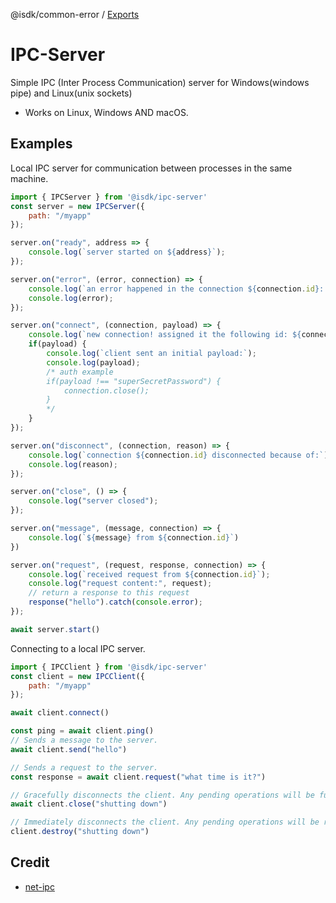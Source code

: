 @isdk/common-error / [Exports](modules.md)

# IPC-Server

Simple IPC (Inter Process Communication) server for Windows(windows pipe) and Linux(unix sockets)

* Works on Linux, Windows AND macOS.

## Examples

Local IPC server for communication between processes in the same machine.

```js
import { IPCServer } from '@isdk/ipc-server'
const server = new IPCServer({
    path: "/myapp"
});

server.on("ready", address => {
    console.log(`server started on ${address}`);
});

server.on("error", (error, connection) => {
    console.log(`an error happened in the connection ${connection.id}: ${error.message}`);
    console.log(error);
});

server.on("connect", (connection, payload) => {
    console.log(`new connection! assigned it the following id: ${connection.id}`);
    if(payload) {
        console.log(`client sent an initial payload:`);
        console.log(payload);
        /* auth example
        if(payload !== "superSecretPassword") {
            connection.close();
        }
        */
    }
});

server.on("disconnect", (connection, reason) => {
    console.log(`connection ${connection.id} disconnected because of:`);
    console.log(reason);
});

server.on("close", () => {
    console.log("server closed");
});

server.on("message", (message, connection) => {
    console.log(`${message} from ${connection.id}`)
})

server.on("request", (request, response, connection) => {
    console.log(`received request from ${connection.id}`);
    console.log("request content:", request);
    // return a response to this request
    response("hello").catch(console.error);
});

await server.start()
```

Connecting to a local IPC server.

```js
import { IPCClient } from '@isdk/ipc-server'
const client = new IPCClient({
    path: "/myapp"
});

await client.connect()

const ping = await client.ping()
// Sends a message to the server.
await client.send("hello")

// Sends a request to the server.
const response = await client.request("what time is it?")

// Gracefully disconnects the client. Any pending operations will be fulfilled before the connection is closed.
await client.close("shutting down")

// Immediately disconnects the client. Any pending operations will be rejected.
client.destroy("shutting down")
```

## Credit

* [net-ipc](https://github.com/timotejroiko/net-ipc)
